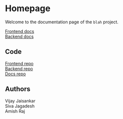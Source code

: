 # Homepage

Welcome to the documentation page of the `blah` project.

[Frontend docs](./frontend.md)  
[Backend docs](./backend.md)  

## Code
[Frontend repo](https://github.com/jaggu21/blah-frontend/)  
[Backend repo](https://github.com/vijay-jaisankar/blah-backend/)  
[Docs repo](https://github.com/vijay-jaisankar/blah-docs/)  

## Authors
Vijay Jaisankar  
Siva Jagadesh  
Amish Raj  
